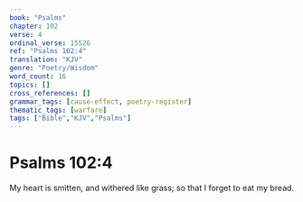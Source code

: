 ```yaml
---
book: "Psalms"
chapter: 102
verse: 4
ordinal_verse: 15526
ref: "Psalms 102:4"
translation: "KJV"
genre: "Poetry/Wisdom"
word_count: 16
topics: []
cross_references: []
grammar_tags: [cause-effect, poetry-register]
thematic_tags: [warfare]
tags: ["Bible","KJV","Psalms"]
---
```


# Psalms 102:4

My heart is smitten, and withered like grass; so that I forget to eat my bread.
